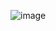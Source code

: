 ![image](https://user-images.githubusercontent.com/86930309/215365686-ea5656cb-7b8e-464a-82d9-287a20364c25.png)

